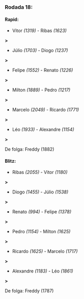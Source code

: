 ### Rodada 18:

#### Rapid:

* Vitor *(1319)*     -     Ribas *(1623)*

 **>** 
* Júlio *(1703)*     -     Diogo *(1237)*

 **>** 
* Felipe *(1552)*     -     Renato *(1226)*

 **>** 
* Milton *(1889)*     -     Pedro *(1217)*

 **>** 
* Marcelo *(2049)*     -     Ricardo *(1771)*

 **>** 
* Léo *(1933)*     -     Alexandre *(1154)*

 **>** 

De folga: Freddy (1882)

#### Blitz:

* Ribas *(2055)*     -     Vitor *(1180)*

 **>** 
* Diogo *(1455)*     -     Júlio *(1538)*

 **>** 
* Renato *(994)*     -     Felipe *(1378)*

 **>** 
* Pedro *(1154)*     -     Milton *(1625)*

 **>** 
* Ricardo *(1625)*     -     Marcelo *(1717)*

 **>** 
* Alexandre *(1183)*     -     Léo *(1861)*

 **>** 

De folga: Freddy (1787)

